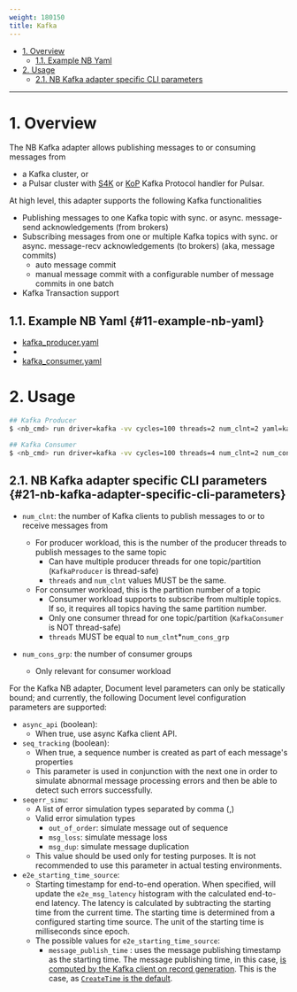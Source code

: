 ```yaml
---
weight: 180150
title: Kafka
---
```

- [1. Overview](#1-overview)
    - [1.1. Example NB Yaml](#11-example-nb-yaml)
- [2. Usage](#2-usage)
    - [2.1. NB Kafka adapter specific CLI parameters](#21-nb-kafka-adapter-specific-cli-parameters)

---

# 1. Overview

The NB Kafka adapter allows publishing messages to or consuming messages from
* a Kafka cluster, or
* a Pulsar cluster with [S4K](https://github.com/datastax/starlight-for-kafka) or [KoP](https://github.com/streamnative/kop) Kafka Protocol handler for Pulsar.

At high level, this adapter supports the following Kafka functionalities
* Publishing messages to one Kafka topic with sync. or async. message-send acknowledgements (from brokers)
* Subscribing messages from one or multiple Kafka topics with sync. or async. message-recv acknowledgements (to brokers) (aka, message commits)
    * auto message commit
    * manual message commit with a configurable number of message commits in one batch
* Kafka Transaction support

## 1.1. Example NB Yaml {#11-example-nb-yaml}
* [kafka_producer.yaml](scenarios/kafka_producer.yaml)
*
* [kafka_consumer.yaml](scenarios/kafka_consumer.yaml)

# 2. Usage

```bash
## Kafka Producer
$ <nb_cmd> run driver=kafka -vv cycles=100 threads=2 num_clnt=2 yaml=kafka_producer.yaml config=kafka_config.properties bootstrap_server=PLAINTEXT://localhost:9092

## Kafka Consumer
$ <nb_cmd> run driver=kafka -vv cycles=100 threads=4 num_clnt=2 num_cons_grp=2 yaml=kafka_producer.yaml config=kafka_config.properties bootstrap_server=PLAINTEXT://localhost:9092
```

## 2.1. NB Kafka adapter specific CLI parameters {#21-nb-kafka-adapter-specific-cli-parameters}

* `num_clnt`: the number of Kafka clients to publish messages to or to receive messages from
    * For producer workload, this is the number of the producer threads to publish messages to the same topic
        * Can have multiple producer threads for one topic/partition (`KafkaProducer` is thread-safe)
        * `threads` and `num_clnt` values MUST be the same.
    * For consumer workload, this is the partition number of a topic
        * Consumer workload supports to subscribe from multiple topics. If so, it requires all topics having the same partition number.
        * Only one consumer thread for one topic/partition (`KafkaConsumer` is NOT thread-safe)
        * `threads` MUST be equal to `num_clnt`*`num_cons_grp`

* `num_cons_grp`: the number of consumer groups
    * Only relevant for consumer workload

For the Kafka NB adapter, Document level parameters can only be statically bound; and currently, the following Document level configuration parameters are supported:

* `async_api` (boolean):
    * When true, use async Kafka client API.
* `seq_tracking` (boolean):
    * When true, a sequence number is created as part of each message's properties
    * This parameter is used in conjunction with the next one in order to simulate abnormal message processing errors and then be able to detect such errors successfully.
* `seqerr_simu`:
    * A list of error simulation types separated by comma (,)
    * Valid error simulation types
        * `out_of_order`: simulate message out of sequence
        * `msg_loss`: simulate message loss
        * `msg_dup`: simulate message duplication
    * This value should be used only for testing purposes. It is not recommended to use this parameter in actual testing environments.
* `e2e_starting_time_source`:
    * Starting timestamp for end-to-end operation. When specified, will update the `e2e_msg_latency` histogram with the calculated end-to-end latency. The latency is calculated by subtracting the starting time from the current time. The starting time is determined from a configured starting time source. The unit of the starting time is milliseconds since epoch.
    * The possible values for `e2e_starting_time_source`:
        * `message_publish_time` : uses the message publishing timestamp as the starting time. The message publishing time, in this case, [is computed by the Kafka client on record generation](https://kafka.apache.org/34/javadoc/org/apache/kafka/clients/producer/ProducerRecord.html). This is the case, as [`CreateTime` is the default](https://docs.confluent.io/platform/current/installation/configuration/topic-configs.html#message-timestamp-type).
